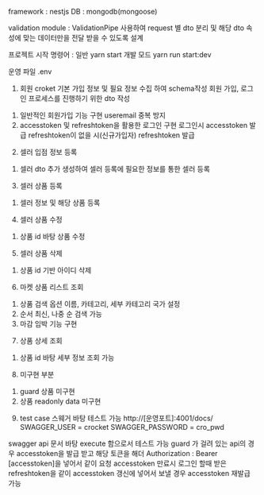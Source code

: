 framework : nestjs
DB : mongodb(mongoose)

validation module : ValidationPipe 사용하여 request 별 dto 분리 및 해당 dto 속성에 맞는 데이터만을 전달 받을 수 있도록 설계

프로젝트 시작 명령어 : 일반 yarn start
                        개발 모드 yarn run start:dev

운영 파일 .env 

1. 회원
croket 기본 가입 정보 및 필요 정보 수집 하여 schema작성
회원 가입, 로그인 프로세스를 진행하기 위한 dto 작성
1) 일반적인 회원가입 기능 구현
useremail 중복 방지
2) accesstoken 및 refreshtoken을 활용한 로그인 구현
로그인시 accesstoken 발급 refreshtoken이 없을 시(신규가입자) refreshtoken 발급

2. 셀러 입점 정보 등록
1) 셀러 dto 추가 생성하여 셀러 등록에 필요한 정보를 통한 셀러 등록

3. 셀러 상품 등록
1) 셀러 정보 및 해당 상품 등록

4. 셀러 상품 수정
1) 상품 id 바탕 상품 수정

5. 셀러 상품 삭제
1) 상품 id 기반 아이디 삭제

6. 마켓 상품 리스트 조회
1) 상품 검색 옵션 이름, 카테고리, 세부 카테고리 국가 설정
2) 순서 최신, 나중 순 검색 가능
3) 마감 임박 기능 구현


7. 상품 상세 조회
1) 상품 id 바탕 세부 정보 조회 가능

8. 미구현 부분
1) guard 상품 미구현
2) 상품 readonly data 미구현


9. test case
스웨거 바탕 테스트 가능
http://[운영포트]:4001/docs/
SWAGGER_USER = crocket
SWAGGER_PASSWORD = cro_pwd

swagger api 문서 바탕 execute 함으로서 테스트 가능
guard 가 걸려 있는 api의 경우 accesstoken을 발급 받고 해당 토큰을 해더 Authorization : Bearer [accesstoken]을 넣어서 같이 요청
accesstoken 만료시 로그인 할때 받은 refreshtoken을 같이 accesstoken 갱신에 넣어서 보낼 경우 accesstoken 재발급 가능